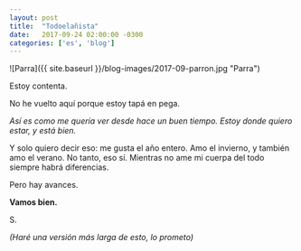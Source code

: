 ```yaml
---
layout: post
title:  "Todoelañista"
date:   2017-09-24 02:00:00 -0300
categories: ['es', 'blog']
---
```

![Parra]({{ site.baseurl }}/blog-images/2017-09-parron.jpg "Parra")

Estoy contenta.

No he vuelto aquí porque estoy tapá en pega.

*Así es como me quería ver desde hace un buen tiempo. Estoy donde quiero estar, y está bien.*

Y solo quiero decir eso: me gusta el año entero. Amo el invierno, y también amo el verano. No tanto, eso sí. Mientras no ame mi cuerpa del todo siempre habrá diferencias.

Pero hay avances.

**Vamos bien.**

S.

*(Haré una versión más larga de esto, lo prometo)*
